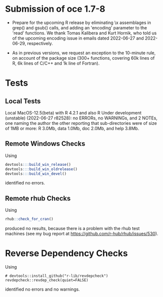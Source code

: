 # Submission of oce 1.7-8

* Prepare for the upcoming R release by eliminating \x assemblages in grep()
  and gsub() calls, and adding an 'encoding' parameter to the 'read' functions.
  We thank Tomas Kalibera and Kurt Hornik, who told us of the upcoming encoding
  issue in emails dated 2022-06-27 and 2022-06-29, respectively.

* As in previous versions, we request an exception to the 10-minute rule, on
  account of the package size (300+ functions, covering 60k lines of R, 6k
  lines of C/C++ and 1k line of Fortran).

# Tests

## Local Tests

Local MacOS-12.5(beta) with R 4.2.1 and also R Under development (unstable)
(2022-06-27 r82528): no ERRORs, no WARNINGs, and 2 NOTEs, one naming the author
the other reporting that sub-directories were of size of 1MB or more: R 3.0Mb,
data 1.0Mb, doc 2.0Mb, and help 3.8Mb.

## Remote Windows Checks

Using
```R
devtools:::build_win_release()
devtools:::build_win_oldrelease()
devtools:::build_win_devel()
```
identified no errors.

## Remote rhub Checks

Using
```R
rhub::check_for_cran()
```
produced no results, because there is a problem with the rhub test machines
(see my bug report at https://github.com/r-hub/rhub/issues/530).


# Reverse Dependency Checks

Using
```
# devtools::install_github("r-lib/revdepcheck")
revdepcheck::revdep_check(quiet=FALSE)
```
identified no errors and no warnings.

